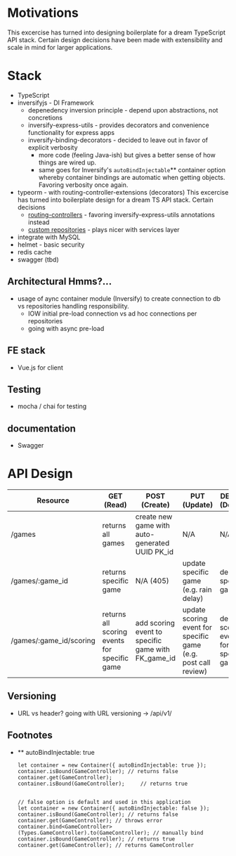 # Motivations

This excercise has turned into designing boilerplate for a dream TypeScript API stack.
Certain design decisions have been made with extensibility and scale in mind for larger applications.

# Stack

* TypeScript
* inversifyjs - DI Framework
  * depenedency inversion principle - depend upon abstractions, not concretions
  * inversify-express-utils - provides decorators and convenience functionality for express apps
  * inversify-binding-decorators - decided to leave out in favor of explicit verbosity
    * more code (feeling Java-ish) but gives a better sense of how things are wired up.
    * same goes for Inversify's `autoBindInjectable`** container option whereby container bindings are automatic when getting objects. Favoring verbosity once again.
* typeorm - with routing-controller-extensions (decorators)
This excercise has turned into boilerplate design for a dream TS API stack.
Certain decisions 
  * [routing-controllers](https://github.com/typeorm/typeorm-routing-controllers-extensions) - favoring inversify-express-utils annotations instead
  * [custom repositories](http://typeorm.io/#/custom-repository) - plays nicer with services layer
* integrate with MySQL
* helmet - basic security
* redis cache
* swagger (tbd)

## Architectural Hmms?...
* usage of aync container module (Inversify) to create connection to db vs repositories handling responsibility.
  * IOW initial pre-load connection vs ad hoc connections per repositories
  * going with async pre-load

## FE stack
* Vue.js for client

## Testing
* mocha / chai for testing

## documentation
* Swagger


# API Design

| Resource | GET (Read) | POST (Create) | PUT (Update) | DELETE (Delete) |
| --- | --- | --- | --- | --- |
| /games | returns all games | create new game with auto-generated UUID PK_id | N/A | N/A | 
| /games/:game_id | returns specific game | N/A (405) | update specific game (e.g. rain delay)| delete specific game | 
| /games/:game_id/scoring | returns all scoring events for specific game | add scoring event to specific game with FK_game_id | update scoring event for specific game (e.g. post call review) | delete scoring event for specific game |



## Versioning

* URL vs header? going with URL versioning -> /api/v1/


## Footnotes

* ** autoBindInjectable: true

      let container = new Container({ autoBindInjectable: true });
      container.isBound(GameController); // returns false
      container.get(GameController);
      container.isBound(GameController);     // returns true


      // false option is default and used in this application
      let container = new Container({ autoBindInjectable: false });
      container.isBound(GameController); // returns false
      container.get(GameController); // throws error
      container.bind<GameController>(Types.GameController).to(GameController); // manually bind
      container.isBound(GameController); // returns true
      container.get(GameController); // returns GameController
      

